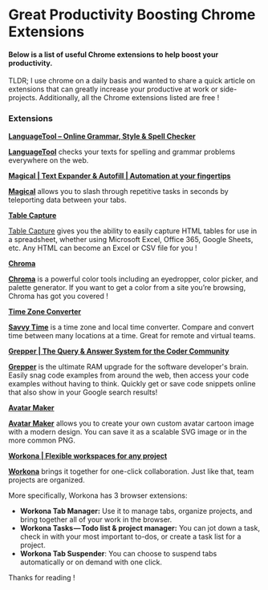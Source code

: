 # Great Productivity Boosting Chrome Extensions

#### Below is a list of useful Chrome extensions to help boost your productivity.

TLDR; I use chrome on a daily basis and wanted to share a quick article on extensions that can greatly increase your productive at work or side-projects. Additionally, all the Chrome extensions listed are free !

### Extensions

[**LanguageTool – Online Grammar, Style & Spell Checker** ](https://languagetool.org/)

[**LanguageTool**](https://chrome.google.com/webstore/detail/grammar-spell-checker-%E2%80%94-l/oldceeleldhonbafppcapldpdifcinji) checks your texts for spelling and grammar problems everywhere on the web.


[**Magical | Text Expander & Autofill | Automation at your fingertips**](https://www.getmagical.com/)

[**Magical**](https://chrome.google.com/webstore/detail/magical-text-expander-aut/iibninhmiggehlcdolcilmhacighjamp) allows you to slash through repetitive tasks in seconds by teleporting data between your tabs.


[**Table Capture**](https://chrome.google.com/webstore/detail/table-capture/iebpjdmgckacbodjpijphcplhebcmeop)

[Table Capture](https://chrome.google.com/webstore/detail/table-capture/iebpjdmgckacbodjpijphcplhebcmeop) gives you the ability to easily capture HTML tables for use in a spreadsheet, whether using Microsoft Excel, Office 365, Google Sheets, etc. Any HTML can become an Excel or CSV file for you !


[**Chroma**](https://chroma.dev/)

[**Chroma**](https://chrome.google.com/webstore/detail/chroma-eyedropper-color-p/pkgejkfioihnchalojepdkefnpejomgn) is a powerful color tools including an eyedropper, color picker, and palette generator. If you want to get a color from a site you’re browsing, Chroma has got you covered !

[**Time Zone Converter**](https://savvytime.com/converter)

[**Savvy Time**](https://chrome.google.com/webstore/detail/time-zone-converter-savvy/plhnjpnbkmdmooideifhkonobdkgbbof) is a time zone and local time converter. Compare and convert time between many locations at a time. Great for remote and virtual teams.


[**Grepper | The Query & Answer System for the Coder Community**](https://www.codegrepper.com/)

[**Grepper**](https://chrome.google.com/webstore/detail/grepper/amaaokahonnfjjemodnpmeenfpnnbkco) is the ultimate RAM upgrade for the software developer's brain. Easily snag code examples from around the web, then access your code examples without having to think. Quickly get or save code snippets online that also show in your Google search results!

[**Avatar Maker**](https://avatarmaker.com/)

[**Avatar Maker**](https://chrome.google.com/webstore/detail/avatar-maker/ofknlbikfofijlcjkfcihomkedmchfbn) allows you to create your own custom avatar cartoon image with a modern design. You can save it as a scalable SVG image or in the more common PNG.

[**Workona | Flexible workspaces for any project** ](https://workona.com/)

[**Workona**](https://workona.com/) brings it together for one-click collaboration. Just like that, team projects are organized.

More specifically, Workona has 3 browser extensions:

*   **Workona Tab Manager:** Use it to manage tabs, organize projects, and bring together all of your work in the browser.
*   **Workona Tasks — Todo list & project manager:** You can jot down a task, check in with your most important to-dos, or create a task list for a project.
*   **Workona Tab Suspender**: You can choose to suspend tabs automatically or on demand with one click.



Thanks for reading !